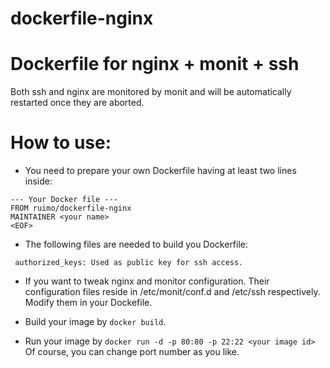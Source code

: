dockerfile-nginx
================

# Dockerfile for nginx + monit + ssh

Both ssh and nginx are monitored by monit and will be automatically restarted once they are aborted.

# How to use:

* You need to prepare your own Dockerfile having at least two lines inside:
```
--- Your Docker file ---
FROM ruimo/dockerfile-nginx
MAINTAINER <your name>
<EOF>
```

* The following files are needed to build you Dockerfile:
```
 authorized_keys: Used as public key for ssh access.
```

* If you want to tweak nginx and monitor configuration.
 Their configuration files reside in /etc/monit/conf.d and /etc/ssh respectively. Modify them in your Dockefile.

* Build your image by ```docker build```.

* Run your image by ```docker run -d -p 80:80 -p 22:22 <your image id>```
 Of course, you can change port number as you like.

